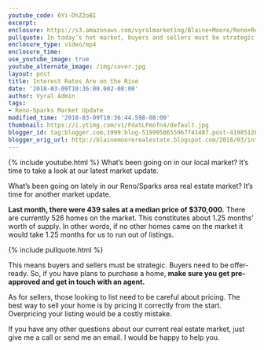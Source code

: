 ```yaml
---
youtube_code: 6Yi-DhZ2oBI
excerpt:
enclosure: https://s3.amazonaws.com/vyralmarketing/Blaine+Moore/Reno+Real+Estate-+A+Quick+Look+at+Our+Reno-Sparks+Real+Estate+Market.mp4
pullquote: In today’s hot market, buyers and sellers must be strategic.
enclosure_type: video/mp4
enclosure_time:
use_youtube_image: true
youtube_alternate_image: /img/cover.jpg
layout: post
title: Interest Rates Are on the Rise
date: '2018-03-09T10:36:00.002-08:00'
author: Vyral Admin
tags:
- Reno-Sparks Market Update
modified_time: '2018-03-09T10:36:44.598-08:00'
thumbnail: https://i.ytimg.com/vi/FdaSLFmofn4/default.jpg
blogger_id: tag:blogger.com,1999:blog-5199950655967741487.post-4198512865948861717
blogger_orig_url: http://blainemoorerealestate.blogspot.com/2018/03/interest-rates.html
---
```

{% include youtube.html %}
What’s been going on in our local market? It’s time to take a look at our latest market update.

What’s been going on lately in our Reno/Sparks area real estate market? It’s time for another market update.

**Last month, there were 439 sales at a median price of $370,000.** There are currently 526 homes on the market. This constitutes about 1.25 months’ worth of supply. In other words, if no other homes came on the market it would take 1.25 months for us to run out of listings.

{% include pullquote.html %}

This means buyers and sellers must be strategic. Buyers need to be offer-ready. So, if you have plans to purchase a home, **make sure you get pre-approved and get in touch with an agent.**

As for sellers, those looking to list need to be careful about pricing. The best way to sell your home is by pricing it correctly from the start. Overpricing your listing would be a costly mistake.

If you have any other questions about our current real estate market, just give me a call or send me an email. I would be happy to help you.
